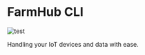 # FarmHub CLI

![test](https://github.com/thefarmhub/farmhub-cli/workflows/test/badge.svg)

Handling your IoT devices and data with ease.
